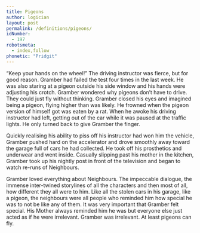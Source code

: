 ```yaml
---
title: Pigeons
author: logician
layout: post
permalink: /definitions/pigeons/
idNumber:
  - 197
robotsmeta:
  - index,follow
phonetic: "Pridgit"
---
```

&#8220;Keep your hands on the wheel!&#8221; The driving instructor was fierce, but for good reason. Gramber had failed the test four times in the last week. He was also staring at a pigeon outside his side window and his hands were adjusting his crotch. Gramber wondered why pigeons don&#8217;t have to drive. They could just fly without thinking. Gramber closed his eyes and imagined being a pigeon, flying higher than was likely. He frowned when the pigeon version of himself got was eaten by a rat. When he awoke his driving instructor had left, getting out of the car while it was paused at the traffic lights. He only turned back to give Gramber the finger.

Quickly realising his ability to piss off his instructor had won him the vehicle, Gramber pushed hard on the accelerator and drove smoothly away toward the garage full of cars he had collected. He took off his prosthetics and underwear and went inside. Casually slipping past his mother in the kitchen, Gramber took up his nightly post in front of the television and began to watch re-runs of Neighbours.

Gramber loved everything about Neighbours. The impeccable dialogue, the immense inter-twined storylines of all the characters and then most of all, how different they all were to him. Like all the stolen cars in his garage, like a pigeon, the neighbours were all people who reminded him how special he was to not be like any of them. It was very important that Gramber felt special. His Mother always reminded him he was but everyone else just acted as if he were irrelevant. Gramber was irrelevant. At least pigeons can fly.
